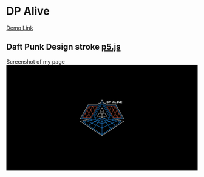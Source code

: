 # DP Alive

[Demo Link](https://qdua.github.io/dp-alive/)

## Daft Punk Design stroke [p5.js](https://p5js.org/) 

Screenshot of my page
![Screenshot of my page](screenshot_2021-02-12_EXP_Daft_Punk_Alive_p5js.png)
